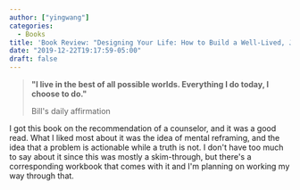 ```yaml
---
author: ["yingwang"]
categories:
  - Books
title: 'Book Review: "Designing Your Life: How to Build a Well-Lived, Joyful Life", by Bill Burnett and Dave Evans'
date: "2019-12-22T19:17:59-05:00"
draft: false
---
```


> **"I live in the best of all possible worlds. Everything I do today, I choose
> to do."**
>
> Bill's daily affirmation

I got this book on the recommendation of a counselor, and it was a good read.
What I liked most about it was the idea of mental reframing, and the idea that a
problem is actionable while a truth is not. I don't have too much to say about
it since this was mostly a skim-through, but there's a corresponding workbook
that comes with it and I'm planning on working my way through that.
